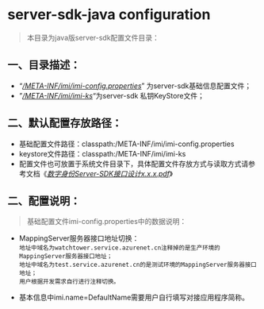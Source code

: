 # server-sdk-java configuration

> 本目录为java版server-sdk配置文件目录：

## 一、目录描述：
- “*[/META-INF/imi/imi-config.properties](https://github.com/imiapp/imi-sdk/blob/master/Server-SDK/Java/Server/IMI%E9%85%8D%E7%BD%AE%E6%96%87%E4%BB%B6/META-INF/imi/imi-config.properties)*” 为server-sdk基础信息配置文件；
- ”*[/META-INF/imi/imi-ks](https://github.com/imiapp/imi-sdk/blob/master/Server-SDK/Java/Server/IMI%E9%85%8D%E7%BD%AE%E6%96%87%E4%BB%B6/META-INF/imi/imi-ks)*“为server-sdk 私钥KeyStore文件；

## 二、默认配置存放路径：
- 基础配置文件路径：classpath:/META-INF/imi/imi-config.properties
- keystore文件路径：classpath:/META-INF/imi/imi-ks
- 配置文件也可放置于系统文件目录下，具体配置文件存放方式与读取方式请参考文档《*[数字身份Server-SDK接口设计x.x.x.pdf](../)*》

## 二、配置说明：
> 基础配置文件imi-config.properties中的数据说明：
- MappingServer服务器接口地址切换：  
  `地址中域名为watchtower.service.azurenet.cn注释掉的是生产环境的MappingServer服务器接口地址；`  
  `地址中域名为test.service.azurenet.cn的是测试环境的MappingServer服务器接口地址；`  
  `用户根据开发需求自行进行注释切换。`

- 基本信息中imi.name=DefaultName需要用户自行填写对接应用程序简称。
